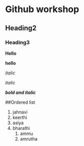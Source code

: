 # Github workshop
## Heading2
### Heading3
**Hello**

__hello__

*italic*

_italic_

_**bold and italic**_

##Ordered list
1. jahnavi
2. keerthi
3. asiya
4. bharathi
    1. ammu
    2. amrutha
  
